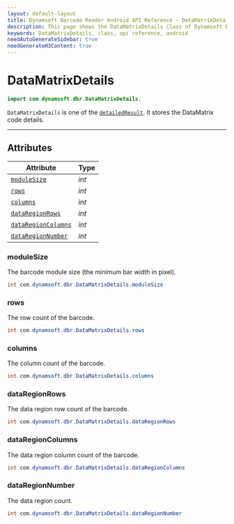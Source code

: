 ```yaml
---
layout: default-layout
title: Dynamsoft Barcode Reader Android API Reference - DataMatrixDetails Class
description: This page shows the DataMatrixDetails Class of Dynamsoft Barcode Reader for Android SDK.
keywords: DataMatrixDetails, class, api reference, android
needAutoGenerateSidebar: true
needGenerateH3Content: true
---
```



# DataMatrixDetails

```java
import com.dynamsoft.dbr.DataMatrixDetails;
```

`DataMatrixDetails` is one of the [`detailedResult`](class-TextResult.md#detailedresult). It stores the DataMatrix code details.  

---

## Attributes
  
| Attribute | Type |
|---------- | ---- |
| [`moduleSize`](#modulesize) | *int* |
| [`rows`](#rows) | *int* |
| [`columns`](#columns) | *int* |
| [`dataRegionRows`](#dataregionrows) | *int* |
| [`dataRegionColumns`](#dataregioncolumns) | *int* |
| [`dataRegionNumber`](#dataregionnumber) | *int* |

### moduleSize

The barcode module size (the minimum bar width in pixel).

```java
int com.dynamsoft.dbr.DataMatrixDetails.moduleSize
```

### rows

The row count of the barcode.

```java
int com.dynamsoft.dbr.DataMatrixDetails.rows
```

### columns

The column count of the barcode.

```java
int com.dynamsoft.dbr.DataMatrixDetails.columns
```

### dataRegionRows

The data region row count of the barcode.

```java
int com.dynamsoft.dbr.DataMatrixDetails.dataRegionRows
```

### dataRegionColumns

The data region column count of the barcode.

```java
int com.dynamsoft.dbr.DataMatrixDetails.dataRegionColumns
```

### dataRegionNumber

The data region count.

```java
int com.dynamsoft.dbr.DataMatrixDetails.dataRegionNumber
```
